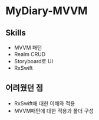 # MyDiary-MVVM
## Skills

- MVVM 패턴
- Realm CRUD
- Storyboard로 UI
- RxSwift

## 어려웠던 점

- RxSwift애 대한 이해와 적용
- MVVM패턴에 대한 적용과 폴더 구성
